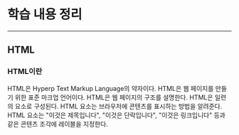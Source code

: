 # 학습 내용 정리

---

## HTML

### HTML이란

HTML은 Hyperp Text Markup Language의 약자이다.
HTML은 웹 페이지를 만들기 위한 표준 마크업 언어이다.
HTML은 웹 페이지의 구조를 설명한다.
HTML은 일련의 요소로 구성된다.
HTML 요소는 브라우저에 콘텐츠를 표시하는 방법을 알려준다.
HTML 요소는 "이것은 제목입니다", "이것은 단락입니다", "이것은 링크입니다" 등과 같은 콘텐츠 조각에 레이블을 지정한다.
